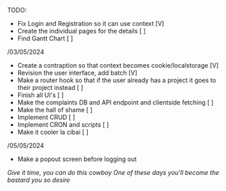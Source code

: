 TODO:
- Fix Login and Registration so it can use context [V]
- Create the individual pages for the details [ ]
- Find Gantt Chart [ ]

/03/05/2024
- Create a contraption so that context becomes cookie/localstorage [V]
- Revision the user interface, add batch [V]
- Make a router hook so that if the user already has a project it goes to their project instead [ ]
- Finish all UI's [ ]
- Make the complaints DB and API endpoint and clientside fetching [ ]
- Make the hall of shame [ ]
- Implement CRUD [ ]
- Implement CRON and scripts [ ]
- Make it cooler la cibai [ ]

/05/05/2024
- Make a popout screen before logging out


*Give it time, you can do this cowboy*
*One of these days you'll become the bastard you so desire*